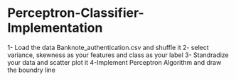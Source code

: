 # Perceptron-Classifier-Implementation
1- Load the data Banknote_authentication.csv and shuffle it
2- select variance, skewness as your features and class as your label
3- Standradize your data and scatter plot it
4-Implement Perceptron Algorithm and draw the boundry line
